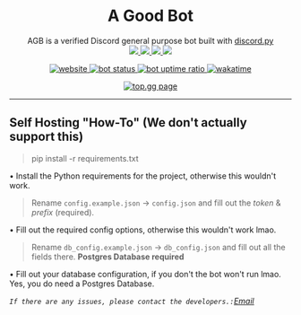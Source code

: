 <h1 align='center'>
	<br>A Good Bot
</h1>
<p align="center">
	AGB is a verified Discord general purpose bot built with <a href="https://github.com/Rapptz/discord.py">discord.py</a><br>
	<a href="https://dsc.gg/agb">
      <img src="https://img.shields.io/badge/Invite:-Bot Invite%20%E2%86%92-gray.svg?colorA=655BE1&colorB=4F44D6&style=for-the-badge"/>
    </a>
	<a href="https://dsc.gg/agb">
    	<img src="https://img.shields.io/badge/Version:-4.0.6%20%E2%86%92-gray.svg?colorA=655BE1&colorB=4F44D6&style=for-the-badge"/>
     </a>
	<a href="https://discordpy.readthedocs.io/en/stable/">
      	<img src="https://img.shields.io/badge/Library:-Discord.py%20%E2%86%92-gray.svg?colorA=655BE1&colorB=4F44D6&style=for-the-badge"/>
    </a>
	<a href="https://dsc.gg/anxiety">
      	<img src="https://img.shields.io/badge/Support:-Discord Server%20%E2%86%92-gray.svg?colorA=655BE1&colorB=4F44D6&style=for-the-badge"/>
    </a>
</p>

<p align=center>
	<a href="https://agb-dev.xyz/">
		<img src="https://img.shields.io/website?url=https%3A%2F%2Fagb-dev.xyz%2F" alt="website">
	</a>
	<a href="https://agb-dev.xyz/">
		<img src="https://img.shields.io/uptimerobot/status/m788775593-2373a7498dbc0c5fe78901f1?label=bot%20status" alt="bot status">
	</a>
	<a href="https://agb-dev.xyz/">
		<img src="https://img.shields.io/uptimerobot/ratio/7/m788775593-2373a7498dbc0c5fe78901f1?label=uptime%20ratio" alt="bot uptime ratio">
	</a>	
	<a href="https://wakatime.com/badge/github/Motzumoto/agb-final">
		<img src="https://wakatime.com/badge/github/Motzumoto/agb-final.svg" alt="wakatime">
	</a>
</p>

<p align="center">
	<a href="https://top.gg/bot/723726581864071178">
	    <img src="https://top.gg/api/widget/723726581864071178.svg" alt="top.gg page">
	</a>
</p>


* * *

   
## Self Hosting "How-To" (We don't actually support this)

> pip install -r requirements.txt

• Install the Python requirements for the project, otherwise this wouldn't work.

> Rename `config.example.json` -> `config.json` and fill out the *token* & *prefix* (required).

• Fill out the required config options, otherwise this wouldn't work lmao.

> Rename `db_config.example.json` -> `db_config.json` and fill out all the fields there. **Postgres Database required**

• Fill out your database configuration, if you don't the bot won't run lmao. Yes, you do need a Postgres Database.

_`If there are any issues, please contact the developers.:`[Email](mailto:contact@agb-dev.xyz)_
